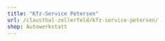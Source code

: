 ```yaml
---
title: "Kfz-Service Petersen"
url: /clausthal-zellerfeld/kfz-service-petersen/
shop: Autowerkstatt
---
```

